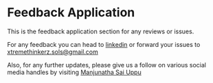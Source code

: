 # Feedback Application

This is the feedback application section for any reviews or issues.

For any feedback you can head to [linkedin](https://www.linkedin.com/in/manjunathasai/) or forward your issues to xtremethinkerz.sols@gmail.com

Also, for any further updates, please give us a follow on various social media handles by visiting [Manjunatha Sai Uppu](https://manjunani.github.io/manjunathasaiuppu/)